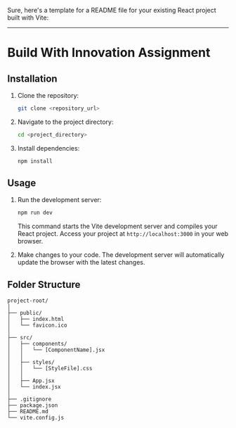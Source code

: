 Sure, here's a template for a README file for your existing React project built with Vite:

---

# Build With Innovation Assignment


## Installation

1. Clone the repository:

   ```bash
   git clone <repository_url>
   ```

2. Navigate to the project directory:

   ```bash
   cd <project_directory>
   ```

3. Install dependencies:

   ```bash
   npm install
   ```

## Usage

1. Run the development server:

   ```bash
   npm run dev
   ```

   This command starts the Vite development server and compiles your React project. Access your project at `http://localhost:3000` in your web browser.

2. Make changes to your code. The development server will automatically update the browser with the latest changes.



## Folder Structure

```
project-root/
│
├── public/
│   ├── index.html
│   └── favicon.ico
│
├── src/
│   ├── components/
│   │   └── [ComponentName].jsx
│   │
│   ├── styles/
│   │   └── [StyleFile].css
│   │
│   ├── App.jsx
│   └── index.jsx
│
├── .gitignore
├── package.json
├── README.md
└── vite.config.js
```
